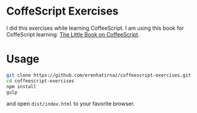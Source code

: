CoffeScript Exercises
=================
I did this exercises while learning CoffeeScript. I am using this book for CoffeScript learning: [The Little Book on CoffeeScript](https://www.goodreads.com/book/show/13506289-the-little-book-on-coffeescript).

Usage
======
```sh
git clone https://github.com/erenhatirnaz/coffeescript-exercises.git
cd coffeescript-exercises
npm install
gulp
```
and open `dist/index.html` to your favorite browser.